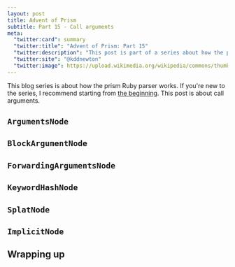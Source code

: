 ```yaml
---
layout: post
title: Advent of Prism
subtitle: Part 15 - Call arguments
meta:
  "twitter:card": summary
  "twitter:title": "Advent of Prism: Part 15"
  "twitter:description": "This post is part of a series about how the prism Ruby parser works."
  "twitter:site": "@kddnewton"
  "twitter:image": https://upload.wikimedia.org/wikipedia/commons/thumb/7/73/Ruby_logo.svg/1200px-Ruby_logo.svg.png
---
```


This blog series is about how the prism Ruby parser works. If you're new to the series, I recommend starting from [the beginning](/2023/11/30/advent-of-prism-part-0). This post is about call arguments.

## `ArgumentsNode`

## `BlockArgumentNode`

## `ForwardingArgumentsNode`

## `KeywordHashNode`

## `SplatNode`

## `ImplicitNode`

## Wrapping up

